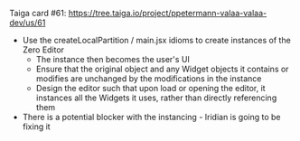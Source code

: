 Taiga card #61: https://tree.taiga.io/project/ppetermann-valaa-valaa-dev/us/61


* Use the createLocalPartition / main.jsx idioms to create instances of the Zero Editor
  * The instance then becomes the user's UI
  * Ensure that the original object and any Widget objects it contains or modifies are unchanged by the modifications in the instance
  * Design the editor such that upon load or opening the editor, it instances all the Widgets it uses, rather than directly referencing them
* There is a potential blocker with the instancing - Iridian is going to be fixing it